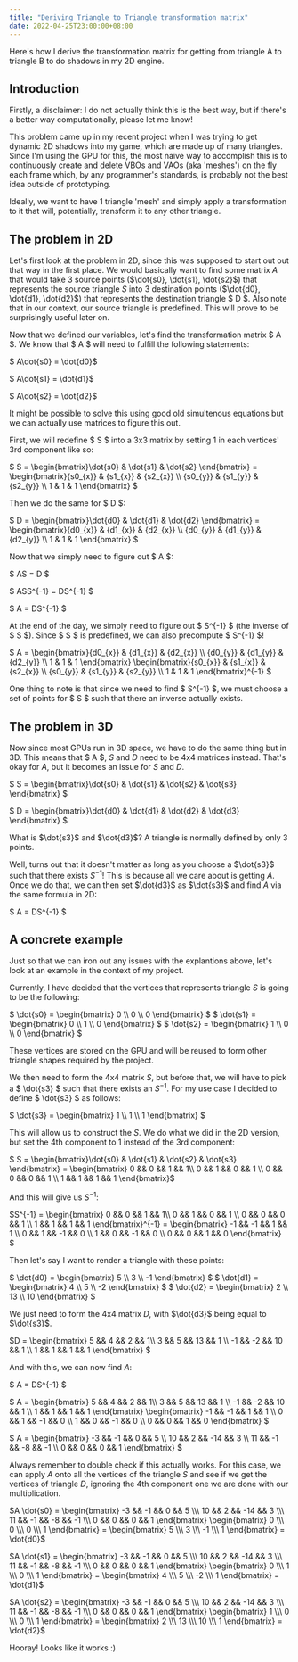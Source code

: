 ```yaml
---
title: "Deriving Triangle to Triangle transformation matrix"
date: 2022-04-25T23:00:00+08:00
---
```


Here's how I derive the transformation matrix for getting from triangle A to triangle B to do shadows in my 2D engine.

<!--more-->

## Introduction

Firstly, a disclaimer: I do not actually think this is the best way, but if there's a better way computationally, please let me know!

This problem came up in my recent project when I was trying to get dynamic 2D shadows into my game, which are made up of many triangles. 
Since I'm using the GPU for this, the most naive way to accomplish this is to continuously create and delete VBOs and VAOs (aka 'meshes') on the fly each frame which, by any programmer's standards, is probably not the best idea outside of prototyping.

Ideally, we want to have 1 triangle 'mesh' and simply apply a transformation to it that will, potentially, transform it to any other triangle.

##  The problem in 2D
Let's first look at the problem in 2D, since this was supposed to start out out that way in the first place. 
We would basically want to find some matrix $A$ that would take 3 source points ($\dot{s0}, \dot{s1}, \dot{s2}$) that represents the source triangle $S$ into 3 destination points ($\dot{d0}, \dot{d1}, \dot{d2}$) that represents the destination triangle $ D $.
Also note that in our context, our source triangle is predefined. 
This will prove to be surprisingly useful later on.

Now that we defined our variables, let's find the transformation matrix $ A $. 
We know that $ A $ will need to fulfill the following statements:

$ A\dot{s0} = \dot{d0}$ 

$ A\dot{s1} = \dot{d1}$ 

$ A\dot{s2} = \dot{d2}$ 

It might be possible to solve this using good old simultenous equations but we can actually use matrices to figure this out. 

First, we will redefine $ S $ into a 3x3 matrix by setting 1 in each vertices' 3rd component like so:

$ S = \begin{bmatrix}\dot{s0} & \dot{s1} & \dot{s2} \end{bmatrix} = \begin{bmatrix}{s0_{x}} & {s1_{x}} & {s2_{x}} \\\ {s0_{y}} & {s1_{y}} & {s2_{y}} \\\ 1 & 1 & 1 \end{bmatrix} $

Then we do the same for $ D $: 

$ D = \begin{bmatrix}\dot{d0} & \dot{d1} & \dot{d2} \end{bmatrix} = \begin{bmatrix}{d0_{x}} & {d1_{x}} & {d2_{x}} \\\ {d0_{y}} & {d1_{y}} & {d2_{y}} \\\ 1 & 1 & 1 \end{bmatrix} $

Now that we simply need to figure out $ A $:

$ AS = D $

$ ASS^{-1} = DS^{-1} $

$ A = DS^{-1} $

At the end of the day, we simply need to figure out $ S^{-1} $ (the inverse of $ S $). 
Since $ S $ is predefined, we can also precompute $ S^{-1} $! 

$ A = \begin{bmatrix}{d0_{x}} & {d1_{x}} & {d2_{x}} \\\ {d0_{y}} & {d1_{y}} & {d2_{y}} \\\ 1 & 1 & 1 \end{bmatrix} \begin{bmatrix}{s0_{x}} & {s1_{x}} & {s2_{x}} \\\ {s0_{y}} & {s1_{y}} & {s2_{y}} \\\ 1 & 1 & 1 \end{bmatrix}^{-1} $

One thing to note is that since we need to find  $ S^{-1} $, we must choose a set of points for $ S $ such that there an inverse actually exists.

## The problem in 3D

Now since most GPUs run in 3D space, we have to do the same thing but in 3D. 
This means that $ A $, $S$ and $D$ need to be 4x4 matrices instead.
That's okay for $A$, but it becomes an issue for $S$ and $D$. 

$ S = \begin{bmatrix}\dot{s0} & \dot{s1} & \dot{s2} & \dot{s3} \end{bmatrix} $

$ D = \begin{bmatrix}\dot{d0} & \dot{d1} & \dot{d2} & \dot{d3} \end{bmatrix} $

What is $\dot{s3}$ and $\dot{d3}$?
A triangle is normally defined by only 3 points.

Well, turns out that it doesn't matter as long as you choose a $\dot{s3}$ such that there exists $S^{-1}$! 
This is because all we care about is getting $A$. 
Once we do that, we can then set $\dot{d3}$ as $\dot{s3}$ and find $A$ via the same formula in 2D:

$ A = DS^{-1} $

## A concrete example

Just so that we can iron out any issues with the explantions above, let's look at an example in the context of my project.

Currently, I have decided that the vertices that represents triangle $S$ is going to be the following:

$ \dot{s0} = \begin{bmatrix} 0 \\\ 0 \\\ 0 \end{bmatrix} $
$ \dot{s1} = \begin{bmatrix} 0 \\\ 1 \\\ 0 \end{bmatrix} $
$ \dot{s2} = \begin{bmatrix} 1 \\\ 0 \\\ 0 \end{bmatrix} $

These vertices are stored on the GPU and will be reused to form other triangle shapes required by the project. 

We then need to form the 4x4 matrix $S$, but before that, we will have to pick a $ \dot{s3} $ such that there exists an $S^{-1}$. 
For my use case I decided to define $ \dot{s3} $ as follows:

$ \dot{s3} = \begin{bmatrix} 1 \\\ 1 \\\ 1 \end{bmatrix} $

This will allow us to construct the $S$. We do what we did in the 2D version, but set the 4th component to 1 instead of the 3rd component:

$ S = \begin{bmatrix}\dot{s0} & \dot{s1} & \dot{s2} & \dot{s3} \end{bmatrix} = \begin{bmatrix} 0 && 0 && 1 && 1\\\ 0 && 1 && 0 && 1 \\\ 0 && 0 && 0 && 1 \\\ 1 && 1 && 1 && 1 \end{bmatrix}$

And this will give us $S^{-1}$:

$S^{-1} = 
\begin{bmatrix} 
  0 && 0 && 1 && 1\\\ 
  0 && 1 && 0 && 1 \\\ 
  0 && 0 && 0 && 1 \\\ 
  1 && 1 && 1 && 1 
\end{bmatrix}^{-1} = 
\begin{bmatrix} 
  -1 && -1 && 1 && 1 \\\ 
  0 && 1 && -1 && 0 \\\ 
  1 && 0 && -1 && 0 \\\ 
  0 && 0 && 1 && 0 
\end{bmatrix}  
$

Then let's say I want to render a triangle with these points:

$ \dot{d0} = \begin{bmatrix} 5 \\\ 3 \\\ -1 \end{bmatrix} $
$ \dot{d1} = \begin{bmatrix} 4 \\\ 5 \\\ -2 \end{bmatrix} $
$ \dot{d2} = \begin{bmatrix} 2 \\\ 13 \\\ 10 \end{bmatrix} $

We just need to form the 4x4 matrix $D$, with $\dot{d3}$ being equal to $\dot{s3}$.

$D = 
\begin{bmatrix} 
  5 && 4  && 2  && 1\\\ 
  3 && 5  && 13  && 1 \\\ 
  -1 && -2 && 10  && 1 \\\ 
  1 && 1  &&  1  && 1 
\end{bmatrix}
$

And with this, we can now find $A$: 

$ A = DS^{-1} $

$ A = 
\begin{bmatrix} 
  5 && 4  && 2  && 1\\\ 
  3 && 5  && 13  && 1 \\\ 
  -1 && -2 && 10  && 1 \\\ 
  1 && 1  &&  1  && 1 
\end{bmatrix}
\begin{bmatrix} 
  -1 && -1 && 1 && 1 \\\ 
  0 && 1 && -1 && 0 \\\ 
  1 && 0 && -1 && 0 \\\ 
  0 && 0 && 1 && 0 
\end{bmatrix}  $


$ A = 
\begin{bmatrix} 
  -3 && -1 && 0 && 5 \\\ 
  10 && 2 && -14 && 3 \\\ 
  11 && -1 && -8 && -1 \\\ 
  0 && 0 && 0 && 1 
\end{bmatrix} $


Always remember to double check if this actually works.
For this case, we can apply $A$ onto all the vertices of the triangle $S$ and see if we get the vertices of triangle $D$, ignoring the 4th component one we are done with our multiplication.

$A \dot{s0} = 
\begin{bmatrix} 
  -3 && -1 && 0 && 5 \\\ 
  10 && 2 && -14 && 3 \\\ 
  11 && -1 && -8 && -1 \\\ 
  0 && 0 && 0 && 1 
\end{bmatrix}
\begin{bmatrix} 
  0  \\\ 
  0  \\\ 
  0 \\\ 
  1 
\end{bmatrix} =
\begin{bmatrix} 
  5  \\\ 
  3  \\\ 
  -1 \\\ 
  1 
\end{bmatrix} =
\dot{d0}$

$A \dot{s1} = 
\begin{bmatrix} 
  -3 && -1 && 0 && 5 \\\ 
  10 && 2 && -14 && 3 \\\ 
  11 && -1 && -8 && -1 \\\ 
  0 && 0 && 0 && 1 
\end{bmatrix}
\begin{bmatrix} 
  0  \\\ 
  1  \\\ 
  0 \\\ 
  1 
\end{bmatrix} =
\begin{bmatrix} 
  4  \\\ 
  5  \\\ 
  -2 \\\ 
  1 
\end{bmatrix} =
\dot{d1}$

$A \dot{s2} = 
\begin{bmatrix} 
  -3 && -1 && 0 && 5 \\\ 
  10 && 2 && -14 && 3 \\\ 
  11 && -1 && -8 && -1 \\\ 
  0 && 0 && 0 && 1 
\end{bmatrix}
\begin{bmatrix} 
  1  \\\ 
  0  \\\ 
  0  \\\ 
  1 
\end{bmatrix} =
\begin{bmatrix} 
  2  \\\ 
  13  \\\ 
  10 \\\ 
  1 
\end{bmatrix} =
\dot{d2}$

Hooray! Looks like it works :)





















